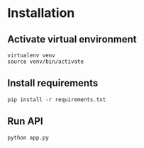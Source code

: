 # Installation
## Activate virtual environment
```
virtualenv venv
source venv/bin/activate
```
## Install requirements
```
pip install -r requirements.txt
```
## Run API
```
python app.py
```